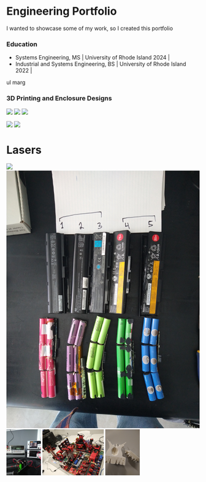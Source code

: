 # Engineering Portfolio

I wanted to showcase some of my work, so I created this portfolio

### Education


* Systems Engineering, MS | University of Rhode Island 2024 |
* Industrial and Systems Engineering, BS | University of Rhode Island 2022 |

ul marg

### 3D Printing and Enclosure Designs
<img src="images/ardu_case.png" height=150>  <img src="images/ardu_case_populated.png" height=150> <img src="images/ardu_case_detail.png" height=150>

<img src="images/assembly_line_controller_nocase.png" height=150> <img src="images/assembly_line_case.png" height=150>

# Lasers
<img src="images/profiler.png" height=200>

<img src="images/IMG_20210406_152803746.jpg" height=auto>
<img src="images/IMG_20210420_183240448.jpg" height=120>
<img src="images/IMG_20210614_120200268.jpg" height=120>
<img src="images/IMG_20230329_203938764.jpg" height=120>